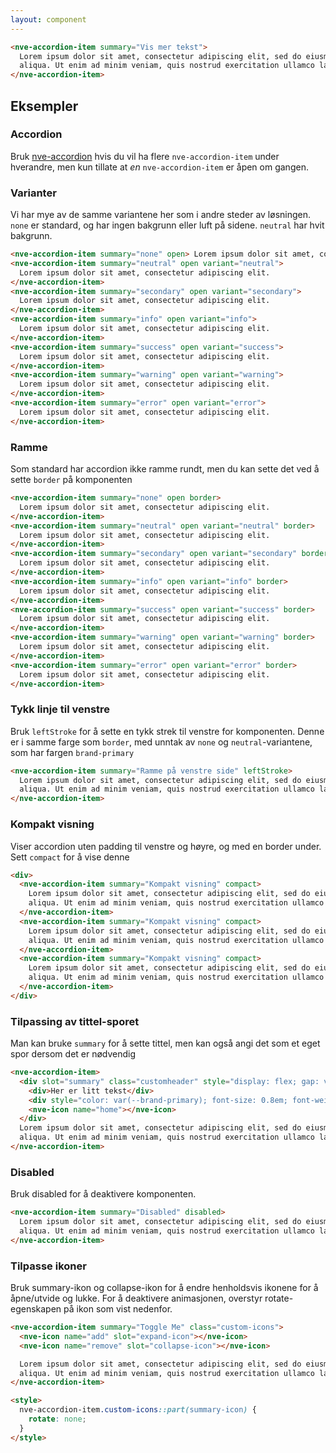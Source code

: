 ```yaml
---
layout: component
---
```


<CodeExamplePreview>

```html
<nve-accordion-item summary="Vis mer tekst">
  Lorem ipsum dolor sit amet, consectetur adipiscing elit, sed do eiusmod tempor incididunt ut labore et dolore magna
  aliqua. Ut enim ad minim veniam, quis nostrud exercitation ullamco laboris nisi ut aliquip ex ea commodo consequat.
</nve-accordion-item>
```

</CodeExamplePreview>

## Eksempler

### Accordion

Bruk [nve-accordion](/components/nve-accordion) hvis du vil ha flere `nve-accordion-item` under hverandre, men kun tillate at _en_ `nve-accordion-item` er åpen om gangen.

### Varianter

Vi har mye av de samme variantene her som i andre steder av løsningen. `none` er standard, og har ingen bakgrunn eller luft på sidene. `neutral` har hvit bakgrunn.

<CodeExamplePreview>

```html
<nve-accordion-item summary="none" open> Lorem ipsum dolor sit amet, consectetur adipiscing elit. </nve-accordion-item>
<nve-accordion-item summary="neutral" open variant="neutral">
  Lorem ipsum dolor sit amet, consectetur adipiscing elit.
</nve-accordion-item>
<nve-accordion-item summary="secondary" open variant="secondary">
  Lorem ipsum dolor sit amet, consectetur adipiscing elit.
</nve-accordion-item>
<nve-accordion-item summary="info" open variant="info">
  Lorem ipsum dolor sit amet, consectetur adipiscing elit.
</nve-accordion-item>
<nve-accordion-item summary="success" open variant="success">
  Lorem ipsum dolor sit amet, consectetur adipiscing elit.
</nve-accordion-item>
<nve-accordion-item summary="warning" open variant="warning">
  Lorem ipsum dolor sit amet, consectetur adipiscing elit.
</nve-accordion-item>
<nve-accordion-item summary="error" open variant="error">
  Lorem ipsum dolor sit amet, consectetur adipiscing elit.
</nve-accordion-item>
```

</CodeExamplePreview>

### Ramme

Som standard har accordion ikke ramme rundt, men du kan sette det ved å sette `border` på komponenten

<CodeExamplePreview>

```html
<nve-accordion-item summary="none" open border>
  Lorem ipsum dolor sit amet, consectetur adipiscing elit.
</nve-accordion-item>
<nve-accordion-item summary="neutral" open variant="neutral" border>
  Lorem ipsum dolor sit amet, consectetur adipiscing elit.
</nve-accordion-item>
<nve-accordion-item summary="secondary" open variant="secondary" border>
  Lorem ipsum dolor sit amet, consectetur adipiscing elit.
</nve-accordion-item>
<nve-accordion-item summary="info" open variant="info" border>
  Lorem ipsum dolor sit amet, consectetur adipiscing elit.
</nve-accordion-item>
<nve-accordion-item summary="success" open variant="success" border>
  Lorem ipsum dolor sit amet, consectetur adipiscing elit.
</nve-accordion-item>
<nve-accordion-item summary="warning" open variant="warning" border>
  Lorem ipsum dolor sit amet, consectetur adipiscing elit.
</nve-accordion-item>
<nve-accordion-item summary="error" open variant="error" border>
  Lorem ipsum dolor sit amet, consectetur adipiscing elit.
</nve-accordion-item>
```

</CodeExamplePreview>

### Tykk linje til venstre

Bruk `leftStroke` for å sette en tykk strek til venstre for komponenten. Denne er i samme farge som `border`, med unntak av `none` og `neutral`-variantene, som har fargen `brand-primary`

<CodeExamplePreview>

```html
<nve-accordion-item summary="Ramme på venstre side" leftStroke>
  Lorem ipsum dolor sit amet, consectetur adipiscing elit, sed do eiusmod tempor incididunt ut labore et dolore magna
  aliqua. Ut enim ad minim veniam, quis nostrud exercitation ullamco laboris nisi ut aliquip ex ea commodo consequat.
</nve-accordion-item>
```

</CodeExamplePreview>

### Kompakt visning

Viser accordion uten padding til venstre og høyre, og med en border under. Sett `compact` for å vise denne

<CodeExamplePreview>

```html
<div>
  <nve-accordion-item summary="Kompakt visning" compact>
    Lorem ipsum dolor sit amet, consectetur adipiscing elit, sed do eiusmod tempor incididunt ut labore et dolore magna
    aliqua. Ut enim ad minim veniam, quis nostrud exercitation ullamco laboris nisi ut aliquip ex ea commodo consequat.
  </nve-accordion-item>
  <nve-accordion-item summary="Kompakt visning" compact>
    Lorem ipsum dolor sit amet, consectetur adipiscing elit, sed do eiusmod tempor incididunt ut labore et dolore magna
    aliqua. Ut enim ad minim veniam, quis nostrud exercitation ullamco laboris nisi ut aliquip ex ea commodo consequat.
  </nve-accordion-item>
  <nve-accordion-item summary="Kompakt visning" compact>
    Lorem ipsum dolor sit amet, consectetur adipiscing elit, sed do eiusmod tempor incididunt ut labore et dolore magna
    aliqua. Ut enim ad minim veniam, quis nostrud exercitation ullamco laboris nisi ut aliquip ex ea commodo consequat.
  </nve-accordion-item>
</div>
```

</CodeExamplePreview>

### Tilpassing av tittel-sporet

Man kan bruke `summary` for å sette tittel, men kan også angi det som et eget spor dersom det er nødvendig

<CodeExamplePreview>

```html
<nve-accordion-item>
  <div slot="summary" class="customheader" style="display: flex; gap: var(--spacing-small); align-items: center;">
    <div>Her er litt tekst</div>
    <div style="color: var(--brand-primary); font-size: 0.8em; font-weight: 400;">Annen tekst</div>
    <nve-icon name="home"></nve-icon>
  </div>
  Lorem ipsum dolor sit amet, consectetur adipiscing elit, sed do eiusmod tempor incididunt ut labore et dolore magna
  aliqua. Ut enim ad minim veniam, quis nostrud exercitation ullamco laboris nisi ut aliquip ex ea commodo consequat.
</nve-accordion-item>
```

</CodeExamplePreview>

### Disabled

Bruk disabled for å deaktivere komponenten.

<CodeExamplePreview>

```html
<nve-accordion-item summary="Disabled" disabled>
  Lorem ipsum dolor sit amet, consectetur adipiscing elit, sed do eiusmod tempor incididunt ut labore et dolore magna
  aliqua. Ut enim ad minim veniam, quis nostrud exercitation ullamco laboris nisi ut aliquip ex ea commodo consequat.
</nve-accordion-item>
```

</CodeExamplePreview>

### Tilpasse ikoner

Bruk summary-ikon og collapse-ikon for å endre henholdsvis ikonene for å åpne/utvide og lukke. For å deaktivere animasjonen, overstyr rotate-egenskapen på ikon som vist nedenfor.
<CodeExamplePreview>

```html
<nve-accordion-item summary="Toggle Me" class="custom-icons">
  <nve-icon name="add" slot="expand-icon"></nve-icon>
  <nve-icon name="remove" slot="collapse-icon"></nve-icon>

  Lorem ipsum dolor sit amet, consectetur adipiscing elit, sed do eiusmod tempor incididunt ut labore et dolore magna
  aliqua. Ut enim ad minim veniam, quis nostrud exercitation ullamco laboris nisi ut aliquip ex ea commodo consequat.
</nve-accordion-item>

<style>
  nve-accordion-item.custom-icons::part(summary-icon) {
    rotate: none;
  }
</style>
```

</CodeExamplePreview>
